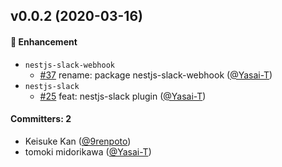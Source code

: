 ## v0.0.2 (2020-03-16)

#### :rocket: Enhancement

- `nestjs-slack-webhook`
  - [#37](https://github.com/piic/nestjs-plugins/pull/37) rename: package nestjs-slack-webhook ([@Yasai-T](https://github.com/Yasai-T))
- `nestjs-slack`
  - [#25](https://github.com/piic/nestjs-plugins/pull/25) feat: nestjs-slack plugin ([@Yasai-T](https://github.com/Yasai-T))

#### Committers: 2

- Keisuke Kan ([@9renpoto](https://github.com/9renpoto))
- tomoki midorikawa ([@Yasai-T](https://github.com/Yasai-T))
